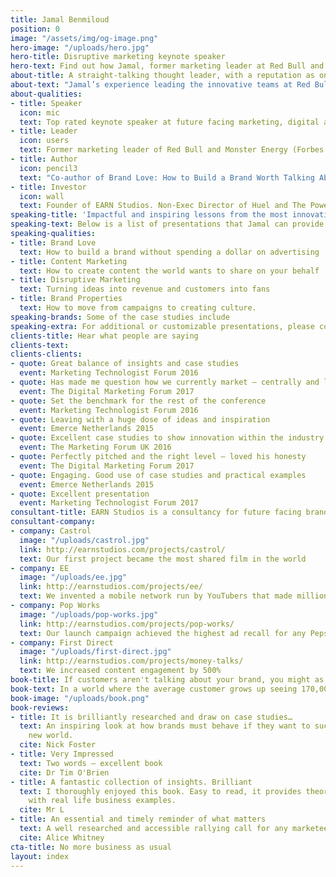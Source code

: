 ```yaml
---
title: Jamal Benmiloud
position: 0
image: "/assets/img/og-image.png"
hero-image: "/uploads/hero.jpg"
hero-title: Disruptive marketing keynote speaker
hero-text: Find out how Jamal, former marketing leader at Red Bull and Monster Energy, can help you look at marketing in a different way to grow your business faster in our connection economy
about-title: A straight-talking thought leader, with a reputation as one of the world’s most disruptive thinkers in marketing
about-text: "Jamal’s experience leading the innovative teams at Red Bull and Monster Energy, coupled with his vision for the future of marketing shared in his book ‘How to Build a Brand Worth Talking About’, is both informative and inspiring"
about-qualities:
- title: Speaker
  icon: mic
  text: Top rated keynote speaker at future facing marketing, digital and technology events around the world
- title: Leader
  icon: users
  text: Former marketing leader of Red Bull and Monster Energy (Forbes Most Innovative Companies 2017)
- title: Author
  icon: pencil3
  text: "Co-author of Brand Love: How to Build a Brand Worth Talking About"
- title: Investor
  icon: wall
  text: Founder of EARN Studios. Non-Exec Director of Huel and The Powerful Water Company
speaking-title: 'Impactful and inspiring lessons from the most innovative businesses'
speaking-text: Below is a list of presentations that Jamal can provide as keynotes, conference sessions, as well as workshops
speaking-qualities:
- title: Brand Love
  text: How to build a brand without spending a dollar on advertising
- title: Content Marketing
  text: How to create content the world wants to share on your behalf
- title: Disruptive Marketing
  text: Turning ideas into revenue and customers into fans
- title: Brand Properties
  text: How to move from campaigns to creating culture.
speaking-brands: Some of the case studies include
speaking-extra: For additional or customizable presentations, please contact us
clients-title: Hear what people are saying
clients-text: 
clients-clients:
- quote: Great balance of insights and case studies
  event: Marketing Technologist Forum 2016
- quote: Has made me question how we currently market — centrally and locally
  event: The Digital Marketing Forum 2017
- quote: Set the benchmark for the rest of the conference
  event: Marketing Technologist Forum 2016
- quote: Leaving with a huge dose of ideas and inspiration
  event: Emerce Netherlands 2015
- quote: Excellent case studies to show innovation within the industry
  event: The Marketing Forum UK 2016
- quote: Perfectly pitched and the right level — loved his honesty
  event: The Digital Marketing Forum 2017
- quote: Engaging. Good use of case studies and practical examples
  event: Emerce Netherlands 2015
- quote: Excellent presentation
  event: Marketing Technologist Forum 2017
consultant-title: EARN Studios is a consultancy for future facing brands
consultant-company:
- company: Castrol
  image: "/uploads/castrol.jpg"
  link: http://earnstudios.com/projects/castrol/
  text: Our first project became the most shared film in the world
- company: EE
  image: "/uploads/ee.jpg"
  link: http://earnstudios.com/projects/ee/
  text: We invented a mobile network run by YouTubers that made millions
- company: Pop Works
  image: "/uploads/pop-works.jpg"
  link: http://earnstudios.com/projects/pop-works/
  text: Our launch campaign achieved the highest ad recall for any PepsiCo brand
- company: First Direct
  image: "/uploads/first-direct.jpg"
  link: http://earnstudios.com/projects/money-talks/
  text: We increased content engagement by 500%
book-title: If customers aren't talking about your brand, you might as well not exist
book-text: In a world where the average customer grows up seeing 170,000 marketing messages by their 17th birthday; where 86% of people admit to sharing social media content in the bathroom; where 20% of smartphone users have installed adblocking browsers because of their loathing of advertising; customers only talk about the brands they LOVE. And, if customers aren't talking about your brand, you might as well not exist
book-image: "/uploads/book.png"
book-reviews:
- title: It is brilliantly researched and draw on case studies…
  text: An inspiring look at how brands must behave if they want to succeed in the
    new world.
  cite: Nick Foster
- title: Very Impressed
  text: Two words — excellent book
  cite: Dr Tim O'Brien
- title: A fantastic collection of insights. Brilliant
  text: I thoroughly enjoyed this book. Easy to read, it provides theories and insights
    with real life business examples.
  cite: Mr L
- title: An essential and timely reminder of what matters
  text: A well researched and accessible rallying call for any marketeer or brand who wants to tell stories and make life long friends!
  cite: Alice Whitney
cta-title: No more business as usual
layout: index
---
```


